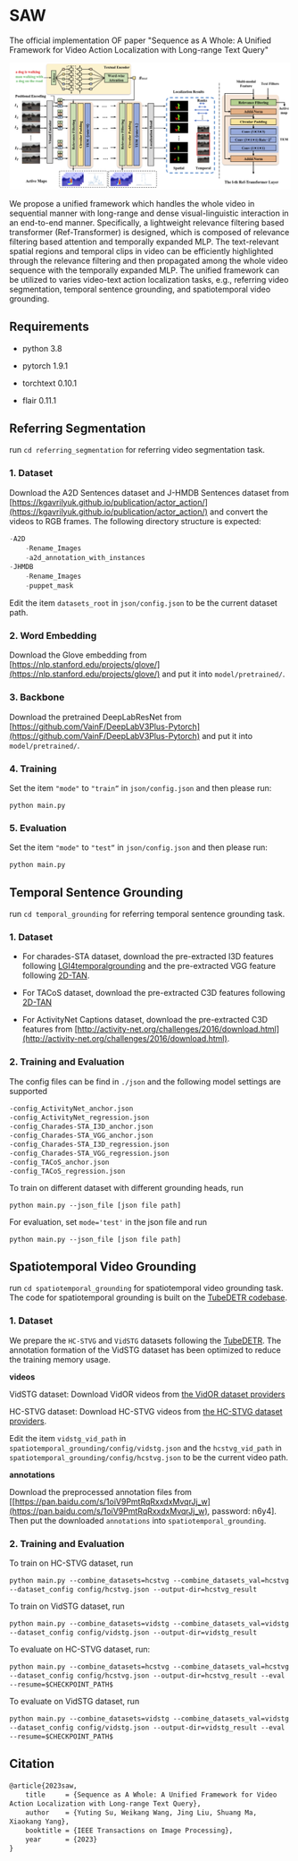# SAW

The official implementation OF paper "Sequence as A Whole: A Unified Framework for Video Action Localization with Long-range Text Query"

![](./docs/net.png)

We propose a unified framework which handles the whole video in sequential manner with long-range and dense visual-linguistic interaction in an end-to-end manner. Specifically, a lightweight relevance filtering based transformer (Ref-Transformer) is designed, which is composed of relevance filtering based attention and temporally expanded MLP. The text-relevant spatial regions and temporal clips in video can be efficiently highlighted through the relevance filtering and then propagated among the whole video sequence with the temporally expanded MLP. The unified framework can be utilized to varies video-text action localization tasks, e.g., referring video segmentation, temporal sentence grounding, and spatiotemporal video grounding. 

## Requirements

* python 3.8

* pytorch 1.9.1

* torchtext 0.10.1

* flair 0.11.1

## Referring Segmentation

run `cd referring_segmentation` for referring video segmentation task.

### 1. Dataset

Download the A2D Sentences dataset and J-HMDB Sentences dataset from [https://kgavrilyuk.github.io/publication/actor_action/](https://kgavrilyuk.github.io/publication/actor_action/) and convert the videos to RGB frames. The following directory structure is expected:
```python
-A2D
    -Rename_Images
    -a2d_annotation_with_instances
-JHMDB
    -Rename_Images
    -puppet_mask
```
Edit the item `datasets_root` in `json/config.json` to be the current dataset path.

### 2. Word Embedding

Download the Glove embedding from [https://nlp.stanford.edu/projects/glove/](https://nlp.stanford.edu/projects/glove/) and put it into `model/pretrained/`.

### 3. Backbone

Download the pretrained DeepLabResNet from [https://github.com/VainF/DeepLabV3Plus-Pytorch](https://github.com/VainF/DeepLabV3Plus-Pytorch) and put it into `model/pretrained/`. 

### 4. Training

Set the item `"mode"` to `"train“` in `json/config.json` and then please run:
```
python main.py
```
### 5. Evaluation

Set the item `"mode"` to `"test“` in `json/config.json` and then please run:
```
python main.py
``` 

## Temporal Sentence Grounding

run `cd temporal_grounding` for referring temporal sentence grounding task.

### 1. Dataset

* For charades-STA dataset, download the pre-extracted I3D features following [LGI4temporalgrounding](https://github.com/JonghwanMun/LGI4temporalgrounding) and the pre-extracted VGG feature following [2D-TAN](https://github.com/microsoft/VideoX/tree/master/2D-TAN).

* For TACoS dataset, download the pre-extracted C3D features following [2D-TAN](https://github.com/microsoft/VideoX/tree/master/2D-TAN)

* For ActivityNet Captions dataset, download the pre-extracted C3D features from [http://activity-net.org/challenges/2016/download.html](http://activity-net.org/challenges/2016/download.html).

### 2. Training and Evaluation

The config files can be find in `./json` and the following model settings are supported

```
-config_ActivityNet_anchor.json
-config_ActivityNet_regression.json
-config_Charades-STA_I3D_anchor.json
-config_Charades-STA_VGG_anchor.json
-config_Charades-STA_I3D_regression.json
-config_Charades-STA_VGG_regression.json
-config_TACoS_anchor.json
-config_TACoS_regression.json
```

To train on different dataset with different grounding heads, run

```
python main.py --json_file [json file path]
```

For evaluation, set `mode='test'` in the json file and run 

```
python main.py --json_file [json file path]
```

## Spatiotemporal Video Grounding

run `cd spatiotemporal_grounding` for spatiotemporal video grounding task. The code for spatiotemporal grounding is built on the [TubeDETR codebase](https://github.com/antoyang/TubeDETR).

### 1. Dataset

We prepare the `HC-STVG` and `VidSTG` datasets following the [TubeDETR](https://github.com/antoyang/TubeDETR). The annotation formation of the VidSTG dataset has been optimized to reduce the training memory usage. 

**videos**

VidSTG dataset: Download VidOR videos from [the VidOR dataset providers](https://xdshang.github.io/docs/vidor.html)

HC-STVG dataset: Download HC-STVG videos from [the HC-STVG dataset providers](https://github.com/tzhhhh123/HC-STVG).

Edit the item `vidstg_vid_path` in `spatiotemporal_grounding/config/vidstg.json` and the `hcstvg_vid_path` in `spatiotemporal_grounding/config/hcstvg.json` to be the current video path.

**annotations**

Download the preprocessed annotation files from \[[https://pan.baidu.com/s/1oiV9PmtRqRxxdxMvqrJj_w](https://pan.baidu.com/s/1oiV9PmtRqRxxdxMvqrJj_w), password: n6y4\]. Then put the downloaded `annotations` into `spatiotemporal_grounding`.

### 2. Training and Evaluation

To train on HC-STVG dataset, run

```
python main.py --combine_datasets=hcstvg --combine_datasets_val=hcstvg --dataset_config config/hcstvg.json --output-dir=hcstvg_result
```

To train on VidSTG dataset, run

```
python main.py --combine_datasets=vidstg --combine_datasets_val=vidstg --dataset_config config/vidstg.json --output-dir=vidstg_result
```

To evaluate on HC-STVG dataset, run:

```
python main.py --combine_datasets=hcstvg --combine_datasets_val=hcstvg --dataset_config config/hcstvg.json --output-dir=hcstvg_result --eval --resume=$CHECKPOINT_PATH$
```

To evaluate on VidSTG dataset, run

```
python main.py --combine_datasets=vidstg --combine_datasets_val=vidstg --dataset_config config/vidstg.json --output-dir=vidstg_result --eval --resume=$CHECKPOINT_PATH$
```

## Citation

```
@article{2023saw,
    title     = {Sequence as A Whole: A Unified Framework for Video Action Localization with Long-range Text Query},
    author    = {Yuting Su, Weikang Wang, Jing Liu, Shuang Ma, Xiaokang Yang},
    booktitle = {IEEE Transactions on Image Processing},
    year      = {2023}
}
```